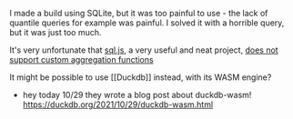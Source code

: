 I made a build using SQLite, but it was too painful to use - the lack of quantile queries for example was painful. I solved it with a horrible query, but it was just too much.

It's very unfortunate that [sql.js](https://github.com/sql-js/sql.js/), a very useful and neat project, [does not support custom aggregation functions](https://github.com/sql-js/sql.js/issues/204)

It might be possible to use [[Duckdb]] instead, with its WASM engine?
- hey today 10/29 they wrote a blog post about duckdb-wasm! https://duckdb.org/2021/10/29/duckdb-wasm.html